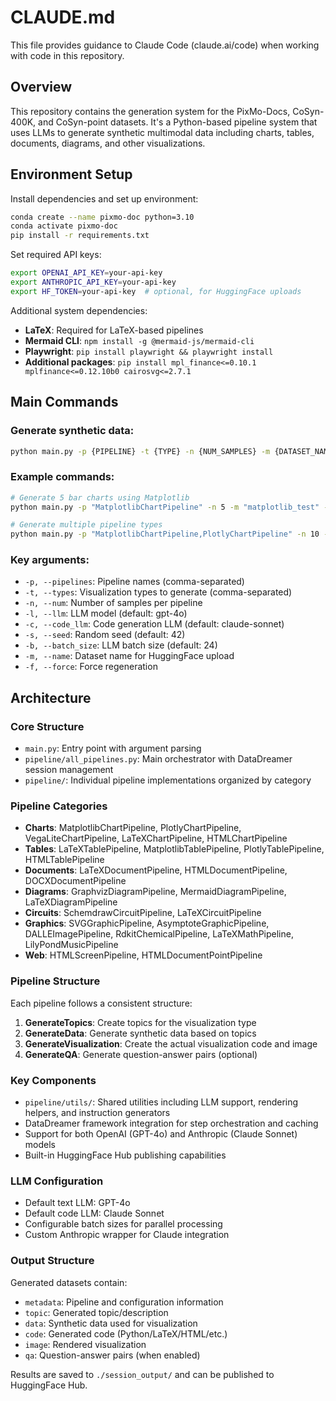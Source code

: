 # CLAUDE.md

This file provides guidance to Claude Code (claude.ai/code) when working with code in this repository.

## Overview

This repository contains the generation system for the PixMo-Docs, CoSyn-400K, and CoSyn-point datasets. It's a Python-based pipeline system that uses LLMs to generate synthetic multimodal data including charts, tables, documents, diagrams, and other visualizations.

## Environment Setup

Install dependencies and set up environment:
```bash
conda create --name pixmo-doc python=3.10
conda activate pixmo-doc
pip install -r requirements.txt
```

Set required API keys:
```bash
export OPENAI_API_KEY=your-api-key
export ANTHROPIC_API_KEY=your-api-key
export HF_TOKEN=your-api-key  # optional, for HuggingFace uploads
```

Additional system dependencies:
- **LaTeX**: Required for LaTeX-based pipelines
- **Mermaid CLI**: `npm install -g @mermaid-js/mermaid-cli`
- **Playwright**: `pip install playwright && playwright install`
- **Additional packages**: `pip install mpl_finance<=0.10.1 mplfinance<=0.12.10b0 cairosvg<=2.7.1`

## Main Commands

### Generate synthetic data:
```bash
python main.py -p {PIPELINE} -t {TYPE} -n {NUM_SAMPLES} -m {DATASET_NAME}
```

### Example commands:
```bash
# Generate 5 bar charts using Matplotlib
python main.py -p "MatplotlibChartPipeline" -n 5 -m "matplotlib_test" -t "bar chart"

# Generate multiple pipeline types
python main.py -p "MatplotlibChartPipeline,PlotlyChartPipeline" -n 10 -t "bar chart,line chart"
```

### Key arguments:
- `-p, --pipelines`: Pipeline names (comma-separated)
- `-t, --types`: Visualization types to generate (comma-separated)
- `-n, --num`: Number of samples per pipeline
- `-l, --llm`: LLM model (default: gpt-4o)
- `-c, --code_llm`: Code generation LLM (default: claude-sonnet)
- `-s, --seed`: Random seed (default: 42)
- `-b, --batch_size`: LLM batch size (default: 24)
- `-m, --name`: Dataset name for HuggingFace upload
- `-f, --force`: Force regeneration

## Architecture

### Core Structure
- `main.py`: Entry point with argument parsing
- `pipeline/all_pipelines.py`: Main orchestrator with DataDreamer session management
- `pipeline/`: Individual pipeline implementations organized by category

### Pipeline Categories
- **Charts**: MatplotlibChartPipeline, PlotlyChartPipeline, VegaLiteChartPipeline, LaTeXChartPipeline, HTMLChartPipeline
- **Tables**: LaTeXTablePipeline, MatplotlibTablePipeline, PlotlyTablePipeline, HTMLTablePipeline
- **Documents**: LaTeXDocumentPipeline, HTMLDocumentPipeline, DOCXDocumentPipeline
- **Diagrams**: GraphvizDiagramPipeline, MermaidDiagramPipeline, LaTeXDiagramPipeline
- **Circuits**: SchemdrawCircuitPipeline, LaTeXCircuitPipeline
- **Graphics**: SVGGraphicPipeline, AsymptoteGraphicPipeline, DALLEImagePipeline, RdkitChemicalPipeline, LaTeXMathPipeline, LilyPondMusicPipeline
- **Web**: HTMLScreenPipeline, HTMLDocumentPointPipeline

### Pipeline Structure
Each pipeline follows a consistent structure:
1. **GenerateTopics**: Create topics for the visualization type
2. **GenerateData**: Generate synthetic data based on topics
3. **GenerateVisualization**: Create the actual visualization code and image
4. **GenerateQA**: Generate question-answer pairs (optional)

### Key Components
- `pipeline/utils/`: Shared utilities including LLM support, rendering helpers, and instruction generators
- DataDreamer framework integration for step orchestration and caching
- Support for both OpenAI (GPT-4o) and Anthropic (Claude Sonnet) models
- Built-in HuggingFace Hub publishing capabilities

### LLM Configuration
- Default text LLM: GPT-4o
- Default code LLM: Claude Sonnet
- Configurable batch sizes for parallel processing
- Custom Anthropic wrapper for Claude integration

### Output Structure
Generated datasets contain:
- `metadata`: Pipeline and configuration information
- `topic`: Generated topic/description
- `data`: Synthetic data used for visualization
- `code`: Generated code (Python/LaTeX/HTML/etc.)
- `image`: Rendered visualization
- `qa`: Question-answer pairs (when enabled)

Results are saved to `./session_output/` and can be published to HuggingFace Hub.